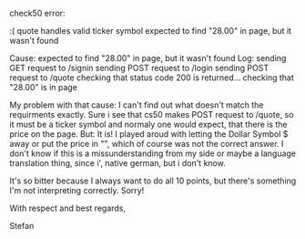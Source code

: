 check50 error:

:( quote handles valid ticker symbol
    expected to find "28.00" in page, but it wasn't found

Cause:
expected to find "28.00" in page, but it wasn't found
Log:
sending GET request to /signin
sending POST request to /login
sending POST request to /quote
checking that status code 200 is returned...
checking that "28.00" is in page

My problem with that cause:
I can't find out what doesn't match the requirments exactly. Sure i see that cs50 makes  POST request to /quote, so it must be a ticker symbol and normaly one would expect, that there is the price on the page. But: It is! I played aroud with letting the Dollar Symbol $ away or put the price in "", which of course was not the correct answer. I don't know if this is a missunderstanding from my side or maybe a language  translation thing, since i', native german, but i don't know.

It's so bitter because I always want to do all 10 points, but there's something I'm not interpreting correctly. Sorry!

With respect and best regards,

Stefan